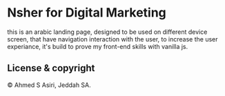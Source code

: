 # Nsher for Digital Marketing

this is an arabic landing page, designed to be used on different device screen, that have navigation interaction with the user, to increase the user experiance, it's build to prove my front-end skills with vanilla js.


## License & copyright 

© Ahmed S Asiri, Jeddah SA. 